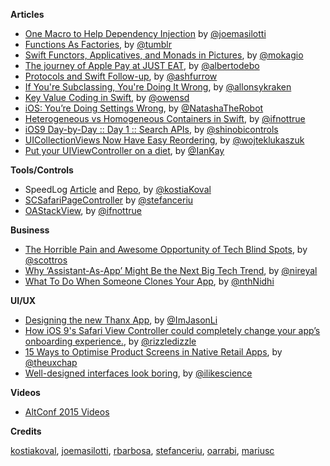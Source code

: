 **Articles**


* [One Macro to Help Dependency Injection](http://masilotti.com/better-dependency-injection) by [@joemasilotti](http://twitter.com/joemasilotti)
* [Functions As Factories](http://cocoa.tumblr.com/post/123737170023/functions-as-factories), by [@tumblr](https://twitter.com/tumblr)
* [Swift Functors, Applicatives, and Monads in Pictures](http://www.mokacoding.com/blog/functor-applicative-monads-in-pictures/), by [@mokagio](https://twitter.com/mokagio)
* [The journey of Apple Pay at JUST EAT](http://albertodebortoli.github.io/blog/2015/07/14/the-journey-of-apple-pay-at-just-eat/), by [@albertodebo](https://twitter.com/albertodebo)
* [Protocols and Swift Follow-up](http://ashfurrow.com/blog/protocols-and-swift-follow-up/), by [@ashfurrow](https://twitter.com/ashfurrow)
* [If You're Subclassing, You're Doing It Wrong](http://krakendev.io/blog/subclassing-can-suck-and-heres-why), by [@allonsykraken](https://twitter.com/allonsykraken)
* [Key Value Coding in Swift](http://owensd.io/2015/07/14/key-value-coding-in-swift.html), by [@owensd](https://twitter.com/owensd)
* [iOS: You’re Doing Settings Wrong](http://natashatherobot.com/ios-taking-the-user-to-settings/), by [@NatashaTheRobot](https://twitter.com/NatashaTheRobot)
* [Heterogeneous vs Homogeneous Containers in Swift](https://medium.com/ios-os-x-development/heterogeneous-vs-homogeneous-generics-630971626b7d), by [@ifnottrue](https://twitter.com/ifnottrue)
* [iOS9 Day-by-Day :: Day 1 :: Search APIs](https://www.shinobicontrols.com/blog/ios9-day-by-day-day1-search-apis), by [@shinobicontrols](https://twitter.com/shinobicontrols)
* [UICollectionViews Now Have Easy Reordering](http://nshint.io/blog/2015/07/16/uicollectionviews-now-have-easy-reordering/), by [@wojteklukaszuk](https://twitter.com/wojteklukaszuk)
* [Put your UIViewController on a diet](http://blog.ios-developers.io/put-your-uiviewcontroller-on-a-diet/), by [@IanKay](https://twitter.com/IanKay)

**Tools/Controls**

* SpeedLog [Article](https://medium.com/@kostiakoval/swift-log-devil-or-why-println-is-dangerous-46390453353d) and [Repo](https://github.com/kostiakoval/SpeedLog), by [@kostiaKoval](https://twitter.com/kostiaKoval)
* [SCSafariPageController](https://github.com/stefanceriu/SCSafariPageController) by [@stefanceriu](https://twitter.com/stefanceriu)
* [OAStackView](https://github.com/oarrabi/OAStackView), by [@ifnottrue](https://twitter.com/ifnottrue)

**Business**

* [The Horrible Pain and Awesome Opportunity of Tech Blind Spots](https://medium.com/backchannel/the-biggest-tech-problems-so-obvious-we-aren-t-fixing-them-87f4b708a7f1), by [@scottros](https://twitter.com/scottros)
* [Why ‘Assistant-As-App’ Might Be the Next Big Tech Trend](http://www.nirandfar.com/2015/07/why-assistant-as-an-app-might-be-the-next-big-tech-trend.html), by [@nireyal](https://twitter.com/nireyal)
* [What To Do When Someone Clones Your App](http://arkenea.com/blog/app-cloning/), by [@nthNidhi](https://twitter.com/nthNidhi)

**UI/UX**

* [Designing the new Thanx App](https://medium.com/design-thanx/designing-the-new-thanx-app-77d65d3e09a2), by [@ImJasonLi](https://twitter.com/ImJasonLi)
* [How iOS 9's Safari View Controller could completely change your app’s onboarding experience.](https://library.launchkit.io/how-ios-9-s-safari-view-controller-could-completely-change-your-app-s-onboarding-experience-2bcf2305137f), by [@rizzledizzle](https://twitter.com/rizzledizzle)
* [15 Ways to Optimise Product Screens in Native Retail Apps](http://www.uxchap.com/blog/9/7/2015/15-ways-to-optimise-product-screens-in-native-retail-apps), by [@theuxchap](https://twitter.com/theuxchap)
* [Well-designed interfaces look boring](https://medium.com/mission-log/well-designed-interfaces-look-boring-568faa4559e0), by [@ilikescience](https://twitter.com/ilikescience)


**Videos**

* [AltConf 2015 Videos](https://realm.io/altconf/)

**Credits**

[kostiakoval](https://github.com/kostiakoval), [joemasilotti](https://github.com/kostiakoval), [rbarbosa](https://github.com/rbarbosa), [stefanceriu](https://github.com/stefanceriu), [oarrabi](https://github.com/oarrabi), [mariusc](https://github.com/mariusc)

